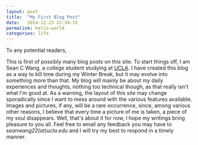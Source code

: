 ```yaml
---
layout: post
title:  "My First Blog Post"
date:   2014-12-23 22:34:15
permalink: hello-world
categories: life
---
```


To any potential readers,

This is first of possibly many blog posts on this site. To start things off, I am Sean C Wang, a college student studying at [UCLA](http://www.ucla.edu). I have created this blog as a way to kill time during my Winter Break, but it may evolve into something more than that. My blog will mainly be about my daily experiences and thoughts, nothing too technical though, as that really isn't what I'm good at. As a warning, the layout of this site may change sporadically since I want to mess around with the various features available. Images and pictures, if any, will be a rare occurrence, since, among various other reasons, I believe that every time a picture of me is taken, a piece of my soul disappears. Well, that's about it for now, I hope my writings bring pleasure to you all. Feel free to email any feedback you may have to *seanwang22(at)ucla.edu* and I will try my best to respond in a timely manner.

